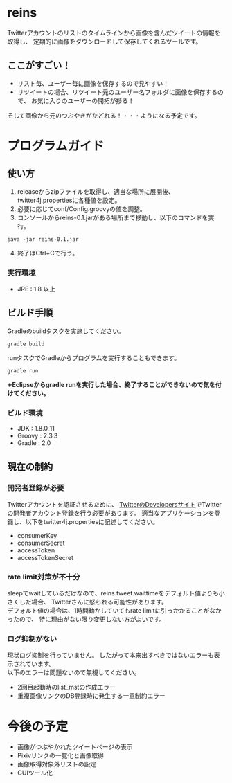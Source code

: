 # reins

Twitterアカウントのリストのタイムラインから画像を含んだツイートの情報を取得し、
定期的に画像をダウンロードして保存してくれるツールです。


## ここがすごい！

- リスト毎、ユーザー毎に画像を保存するので見やすい！
- リツイートの場合、リツイート元のユーザー名フォルダに画像を保存するので、
お気に入りのユーザーの開拓が捗る！

そして画像から元のつぶやきがたどれる！・・・ようになる予定です。


# プログラムガイド

## 使い方

1. releaseからzipファイルを取得し、適当な場所に展開後、twitter4j.propertiesに各種値を設定。
2. 必要に応じてconf/Config.groovyの値を調整。
3. コンソールからreins-0.1.jarがある場所まで移動し、以下のコマンドを実行。
```
java -jar reins-0.1.jar
```
4. 終了はCtrl+Cで行う。

### 実行環境

- JRE : 1.8 以上


## ビルド手順

Gradleのbuildタスクを実施してください。

    gradle build

runタスクでGradleからプログラムを実行することもできます。

    gradle run

**※Eclipseからgradle runを実行した場合、終了することができないので気を付けてください。**

### ビルド環境

- JDK : 1.8.0_11
- Groovy : 2.3.3
- Gradle : 2.0



## 現在の制約

### 開発者登録が必要
Twitterアカウントを認証させるために、
[TwitterのDevelopersサイト](https://dev.twitter.com/)でTwitterの開発者アカウント登録を行う必要があります。
適当なアプリケーションを登録し、以下をtwitter4j.propertiesに記述してください。

- consumerKey
- consumerSecret
- accessToken
- accessTokenSecret


### rate limit対策が不十分

sleepでwaitしているだけなので、reins.tweet.waittimeをデフォルト値よりも小さくした場合、
Twitterさんに怒られる可能性があります。  
デフォルト値の場合は、1時間動かしていてもrate limitに引っかかることがなかったので、
特に理由がない限り変更しない方がよいです。

### ログ抑制がない

現状ログ抑制を行っていません。
したがって本来出すべきではないエラーも表示されています。  
以下のエラーは問題ないので無視してください。

- 2回目起動時のlist_mstの作成エラー
- 重複画像リンクのDB登録時に発生する一意制約エラー



# 今後の予定

- 画像がつぶやかれたツイートページの表示
- Pixivリンクの一覧化と画像取得
- 画像取得対象外リストの設定
- GUIツール化

